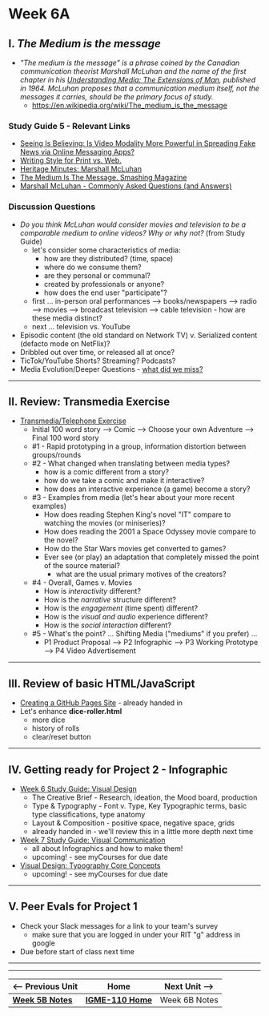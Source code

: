 # Week 6A

## I. *The Medium is the message*

- *"The medium is the message" is a phrase coined by the Canadian communication theorist Marshall McLuhan and the name of the first chapter in his [Understanding Media: The Extensions of Man](https://mcluhan.org/understanding-media/), published in 1964. McLuhan proposes that a communication medium itself, not the messages it carries, should be the primary focus of study.*
  - https://en.wikipedia.org/wiki/The_medium_is_the_message

### Study Guide 5 - Relevant Links
- [Seeing Is Believing: Is Video Modality More Powerful in Spreading Fake News via Online Messaging Apps?](https://academic.oup.com/jcmc/article/26/6/301/6336055)
- [Writing Style for Print vs. Web. ](https://www.nngroup.com/articles/writing-style-for-print-vs-web/)
- [Heritage Minutes: Marshall McLuhan](https://www.youtube.com/watch?v=QNKpK_InQHQ)
- [The Medium Is The Message. Smashing Magazine](https://www.smashingmagazine.com/2011/07/the-medium-is-the-message/)
- [Marshall McLuhan - Commonly Asked Questions (and Answers)](https://www.marshallmcluhan.com/common-questions/)

### Discussion Questions

- *Do you think McLuhan would consider movies and television to be a comparable medium to online videos? Why or why not?* (from Study Guide)
  - let's consider some characteristics of media:
      - how are they distributed? (time, space)
      - where do we consume them?
      - are they personal or communal?
      - created by professionals or anyone?
      - how does the end user "participate"?
  - first ... in-person oral performances --> books/newspapers --> radio --> movies --> broadcast television --> cable television - how are these media distinct?
  - next ... television vs. YouTube
- Episodic content (the old standard on Network TV) v. Serialized content (defacto mode on NetFlix)?
- Dribbled out over time, or released all at once?
- TicTok/YouTube Shorts? Streaming? Podcasts?
- Media Evolution/Deeper Questions - [what did we miss?](https://g.co/gemini/share/de9e1281fed0)

---

## II. Review: Transmedia Exercise
- [Transmedia/Telephone Exercise](5B.md#iv-in-class-exercise---transmedia-round-robintelephone-game)
  - Initial 100 word story --> Comic -->  Choose your own Adventure --> Final 100 word story
  - #1 - Rapid prototyping in a group, information distortion between groups/rounds
  - #2 - What changed when translating between media types?
    - how is a comic different from a story?
    - how do we take a comic and make it interactive?
    - how does an interactive experience (a game) become a story?
  - #3 - Examples from media (let's hear about your more recent examples)
    - How does reading Stephen King's novel "IT" compare to watching the movies (or miniseries)?
    - How does reading the 2001 a Space Odyssey movie compare to the novel?
    - How do the Star Wars movies get converted to games?
    - Ever see (or play) an adaptation that completely missed the point of the source material?
      - what are the usual primary motives of the creators?
  - #4 - Overall, Games v. Movies
    - How is *interactivity* different?
    - How is the *narrative* structure different?
    - How is the *engagement* (time spent) different?
    - How is the *visual and audio* experience different?
    - How is the *social interaction* different?
  - #5 - What's the point? ... Shifting Media ("mediums" if you prefer) ...
    - P1 Product Proposal --> P2 Infographic --> P3 Working Prototype --> P4 Video Advertisement

---

## III. Review of basic HTML/JavaScript
- [Creating a GitHub Pages Site](../exercises/github-pages-site.md) - already handed in
- Let's enhance **dice-roller.html**
    - more dice
    - history of rolls
    - clear/reset button

---

## IV. Getting ready for Project 2 - Infographic
- [Week 6 Study Guide: Visual Design](https://docs.google.com/document/d/1wA7yfU2o4mPVfP88kHgBjJwjDIjfqMgIc54fLxeIOE0/edit?usp=sharing)
  - The Creative Brief - Research, ideation, the Mood board, production
  - Type & Typography - Font v. Type, Key Typographic terms, basic type classifications, type anatomy
  - Layout & Composition - positive space, negative space, grids
  - already handed in - we'll review this in a little more depth next time
- [Week 7 Study Guide: Visual Communication](https://docs.google.com/document/d/1yZJ_X0Gcly28FiJ-OHMNUh9EeAgkAbkZuoKdoskXO4M/copy)
  - all about Infographics and how to make them!
  - upcoming! - see myCourses for due date
- [Visual Design: Typography Core Concepts](https://docs.google.com/document/d/1pCe1UT-s44cUaa9AJ3OFoHKkBphtrYAz1CXQoDRPYOg/)
  - upcoming! - see myCourses for due date

---

## V. Peer Evals for Project 1
- Check your Slack messages for a link to your team's survey
  - make sure that you are logged in under your RIT "g" address in google
- Due before start of class next time

---
---

| <-- Previous Unit | Home | Next Unit -->
| --- | --- | --- 
|   [**Week 5B Notes**](5B.md)  |  [**IGME-110 Home**](../) | Week 6B Notes

